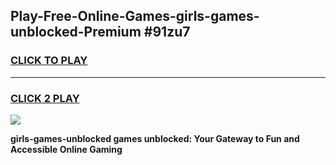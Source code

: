 
## Play-Free-Online-Games-girls-games-unblocked-Premium #91zu7
<h3>
<a href="https://premium.freeplayer.one?title=girls-games-unblocked&ref=8M">CLICK TO PLAY</a></h3>
<hr>

<h3>
<a href="https://premium.freeplayer.one?title=girls-games-unblocked&ref=8M">CLICK 2 PLAY</a>
  
</h3>

<a href="https://premium.freeplayer.one?title=girls-games-unblocked&ref=8M"><img src="https://clearcache.store/games.png"></a>


**girls-games-unblocked games unblocked: Your Gateway to Fun and Accessible Online Gaming**
